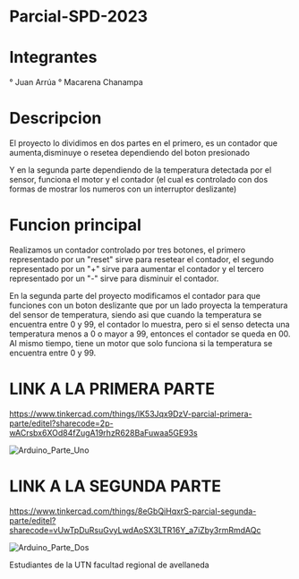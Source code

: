 # Parcial-SPD-2023

# Integrantes
° Juan Arrúa 
° Macarena Chanampa

# Descripcion
El proyecto lo dividimos en dos partes en el primero, es un contador que aumenta,disminuye o resetea dependiendo del boton presionado

Y en la segunda parte dependiendo de la temperatura detectada por el sensor, funciona el motor y el contador (el cual es controlado con dos formas de mostrar los numeros con un interruptor deslizante)

# Funcion principal
Realizamos un contador controlado por tres botones, el primero representado por un "reset" sirve para resetear el contador, el segundo representado por un "+" sirve para aumentar el contador y el tercero representado por un "-" sirve para disminuir el contador.

En la segunda parte del proyecto modificamos el contador para que funciones con un boton deslizante que por un lado proyecta la temperatura del sensor de temperatura, siendo asi que cuando la temperatura se encuentra entre 0 y 99, el contador lo muestra, pero si el senso detecta una temperatura menos a 0 o mayor a 99, entonces el contador se queda en 00.
Al mismo tiempo, tiene un motor que solo funciona si la temperatura se encuentra entre 0 y 99.

# LINK A LA PRIMERA PARTE
https://www.tinkercad.com/things/lK53Jqx9DzV-parcial-primera-parte/editel?sharecode=2p-wACrsbx6XOd84fZugA19rhzR628BaFuwaa5GE93s

![Arduino_Parte_Uno](https://github.com/macachana/Parcial-SPD-2023/assets/123892029/6a004c37-8899-40cc-8de8-6ecd67b0b501)


# LINK A LA SEGUNDA PARTE
https://www.tinkercad.com/things/8eGbQiHqxrS-parcial-segunda-parte/editel?sharecode=vUwTpDuRsuGvyLwdAoSX3LTR16Y_a7iZby3rmRmdAQc

![Arduino_Parte_Dos](https://github.com/macachana/Parcial-SPD-2023/assets/123892029/b5120c7f-712c-4b73-9fe2-40a47fcde43d)


Estudiantes de la UTN facultad regional de avellaneda
